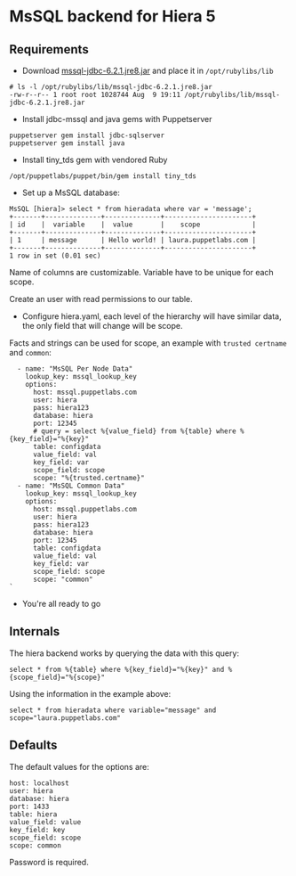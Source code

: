# MsSQL backend for Hiera 5

## Requirements

- Download [mssql-jdbc-6.2.1.jre8.jar](https://www.microsoft.com/en-us/download/details.aspx?id=55539) 
and place it in `/opt/rubylibs/lib`

```
# ls -l /opt/rubylibs/lib/mssql-jdbc-6.2.1.jre8.jar
-rw-r--r-- 1 root root 1028744 Aug  9 19:11 /opt/rubylibs/lib/mssql-jdbc-6.2.1.jre8.jar
```

- Install jdbc-mssql and java gems with Puppetserver

```
puppetserver gem install jdbc-sqlserver
puppetserver gem install java
```

- Install tiny\_tds gem with vendored Ruby

```
/opt/puppetlabs/puppet/bin/gem install tiny_tds
```

- Set up a MsSQL database:

```
MsSQL [hiera]> select * from hieradata where var = 'message';
+-------+--------------+--------------+----------------------+
| id    |  variable    |  value       |    scope             |
+-------+--------------+--------------+----------------------+
| 1     | message      | Hello world! | laura.puppetlabs.com |
+-------+--------------+--------------+----------------------+
1 row in set (0.01 sec)
```

Name of columns are customizable. Variable have to be unique for each scope.

Create an user with read permissions to our table.

- Configure hiera.yaml, each level of the hierarchy will have similar data,
the only field that will change will be scope.

Facts and strings can be used for scope, an example with `trusted
certname` and `common`:

```
  - name: "MsSQL Per Node Data"
    lookup_key: mssql_lookup_key
    options:
      host: mssql.puppetlabs.com
      user: hiera
      pass: hiera123
      database: hiera
      port: 12345
      # query = select %{value_field} from %{table} where %{key_field}="%{key}"
      table: configdata
      value_field: val
      key_field: var
      scope_field: scope
      scope: "%{trusted.certname}"
  - name: "MsSQL Common Data"
    lookup_key: mssql_lookup_key
    options:
      host: mssql.puppetlabs.com
      user: hiera
      pass: hiera123
      database: hiera
      port: 12345
      table: configdata
      value_field: val
      key_field: var
      scope_field: scope
      scope: "common"
`
```

- You're all ready to go

## Internals

The hiera backend works by querying the data with this query:

```
select * from %{table} where %{key_field}="%{key}" and %{scope_field}="%{scope}"
```

Using the information in the example above:

```
select * from hieradata where variable="message" and scope="laura.puppetlabs.com"
```

## Defaults

The default values for the options are:

```
host: localhost
user: hiera
database: hiera
port: 1433
table: hiera
value_field: value
key_field: key
scope_field: scope
scope: common
```

Password is required.
